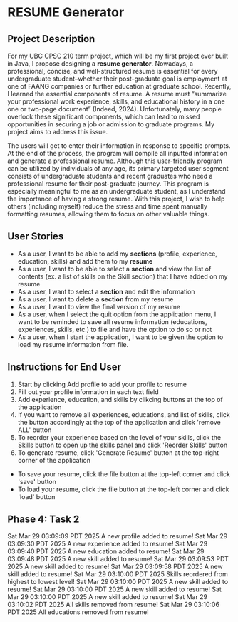 # RESUME Generator

## Project Description

For my UBC CPSC 210 term project, which will be my first project ever built in Java, I propose designing a **resume generator**. Nowadays, a professional, concise, and well-structured resume is essential for every undergraduate student–whether their post-graduate goal is employment at one of FAANG companies or further education at graduate school.  Recently, I learned the essential components of resume. A resume must “summarize your professional work experience, skills, and educational history in a one one or two-page document” (Indeed, 2024). Unfortunately, many people overlook these significant components, which can lead to missed opportunities in securing a job or admission to graduate programs. My project aims to address this issue.

The users will get to enter their information in response to specific prompts. At the end of the process, the program will compile all inputted information and generate a professional resume. Although this user-friendly program can be utilized by individuals of any age, its primary targeted user segment consists of undergraduate students and recent graduates who need a professional resume for their post-graduate journey. This program is especially meaningful to me as an undergraduate student, as I understand the importance of having a strong resume. With this project, I wish to help others (including myself) reduce the stress and time spent manually formatting resumes, allowing them to focus on other valuable things.
 
## User Stories

- As a user, I want to be able to add my **sections** (profile, experience, education, skills) and add them to my **resume**
- As a user, I want to be able to select a **section** and view the list of contents (ex. a list of skills on the Skill section) that I have added on my resume
- As a user, I want to select a **section** and edit the information
- As a user, I want to delete a **section** from my resume
- As a user, I want to view the final version of my resume
- As a user, when I select the quit option from the application menu, I want to be reminded to save all resume information (educations, experiences, skills, etc.) to file and have the option to do so or not
- As a user, when I start the application, I want to be given the option to load my resume information from file.

## Instructions for End User

1. Start by clicking Add profile to add your profile to resume
2. Fill out your profile information in each text field
3. Add experience, education, and skills by clikcing buttons at the top of the application
4. If you want to remove all experiences, educations, and list of skills, click the button accordingly
   at the top of the application and click 'remove ALL' button
5. To reorder your experience based on the level of your skills, click the Skills button to open up the 
   skills panel and click 'Reorder Skills' button
6. To generate resume, click 'Generate Resume' button at the top-right corner of the application

- To save your resume, click the file button at the top-left corner and click 'save' button
- To load your resume, click the file button at the top-left corner and click 'load' button

## Phase 4: Task 2
Sat Mar 29 03:09:09 PDT 2025
A new profile added to resume!
Sat Mar 29 03:09:30 PDT 2025
A new experience added to resume!
Sat Mar 29 03:09:40 PDT 2025
A new education added to resume!
Sat Mar 29 03:09:48 PDT 2025
A new skill added to resume!
Sat Mar 29 03:09:53 PDT 2025
A new skill added to resume!
Sat Mar 29 03:09:58 PDT 2025
A new skill added to resume!
Sat Mar 29 03:10:00 PDT 2025
Skills reordered from highest to lowest level!
Sat Mar 29 03:10:00 PDT 2025
A new skill added to resume!
Sat Mar 29 03:10:00 PDT 2025
A new skill added to resume!
Sat Mar 29 03:10:00 PDT 2025
A new skill added to resume!
Sat Mar 29 03:10:02 PDT 2025
All skills removed from resume!
Sat Mar 29 03:10:06 PDT 2025
All educations removed from resume!

